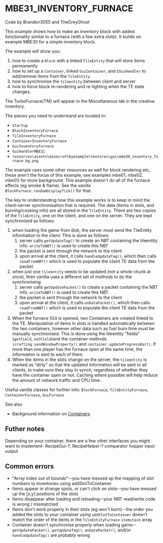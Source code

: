 # MBE31_INVENTORY_FURNACE

Code by Brandon3055 and TheGreyGhost

This example shows how to make an inventory block with added functionality similar to a furnace (with a few extra slots). It builds on example MBE30 for a simple inventory block.

The example will show you:

1. how to create a `Block` with a linked `TileEntity` that will store items permanently
1. how to set up a `Container`, linked `GuiContainer`, and `IGuiHandler` to add/remove items from the `TileEntity`.
1. how to synchronise the `tileentity` between client and server
1. how to force block re-rendering and re-lighting when the TE state changes.

The TurboFurnace(TM) will appear in the Miscellaneous tab in the creative inventory.

The pieces you need to understand are located in:

* `Startup`
* `BlockInventoryFurnace`
* `TileInventoryFurnace`
* `ContainerInventoryFurnace`
* `GuiInventoryFurnace`
* `GuiHandlerMBE31`
* `resources\assets\minecraftbyexample\textures\gui\mbe30_inventory_furnace_bg.png`

The example uses some other resources as well for block rendering etc, these aren't the focus of this example, see examples mbe01, mbe02, mbe03 for more background.  This example doesn't do all of the furnace effects (eg smoke & flame). See the vanilla `BlockFurnace.randomDisplayTick()` for that.

The key to understanding how this example works is to keep in mind the client-server synchronisation that is required. The data (items in slots, and burning/cooking info) are all stored in the `TileEntity`.  There are two copies of the `TileEntity`, one on the client, and one on the server. They are kept synchronised as follows:

1. when loading the game from disk, the server must send the TileEntity information to the client.  This is done as follows:
    1. server calls `getUpdateTag()` to create an NBT containing the tileentity info. `writeToNBT()` is  used to create this NBT
    1. the packet is sent through the network to the client
    1. upon arrival at the client, it calls `handleUpdateTag()`, which then calls `readFromNBT()` which is used to populate the client TE data from the packet
1. when just one `tileentity` needs to be updated (not a whole chunk at once), then vanilla uses a different set of methods to do the synchronising:
    1. server calls `getUpdatePacket()` to create a packet containing the NBT info. `writeToNBT()` is used to create this NBT
    1. the packet is sent through the network to the client
    1. upon arrival at the client, it calls `onDataPacket()`, which then calls `readFromNBT()` which is used to populate the client TE data from the packet
1. When the furnace GUI is opened, two Containers are created linked to the TE. Manipulation of items in slots is handled automatically between the two containers, however other data such as fuel burn time must be manually synchronised. This is done using the tileentity "fields" (`getField`, `setField`)and the container methods `icrafting.sendWindowProperty()` and `container.updateProgressBar()`. If more than one player has the furnace open at the same time, the information is sent to each of them.
1. When the items in the slots change on the server, the `tileentity` is marked as "dirty" so that the updated information will be sent to all clients, to make sure they stay in synch, regardless of whether they have the container open or not. Caching where possible will help reduce the amount of network traffic and CPU time.

Useful vanilla classes for further info: `BlockFurnace`, `TileEntityFurnace`, `ContainerFurnace`, `GuiFurnace`

See also
* Background information on [Containers](http://greyminecraftcoder.blogspot.com/2020/04/containers-1144.html)

## Futher notes
Depending on your container, there are a few other interfaces you might want to implement-
RecipeGui-?; RecipeHelper-?
comparator
hopper input output

## Common errors

* "Array index out of bounds"--you have messed up the mapping of slot numbers to inventories using addSlotToContainer
* Items appear in strange spots, or can't click on slots--you have messed up the [x,y] positions of the slots
* Items disappear after loading and reloading--your NBT read/write code is wrong / mismatched
* Items don't work properly in their slots (eg won't burn)--the order you added the slots to your container using `addSlotToContainer` doesn't match the order of the items in the `TileEntityFurnace` `itemstack` array
* Container doesn't synchronise properly when loading game--`getUpdatePacket()`, `getUpdateTag()`, `onDataPacket()`, and/or `handleUpdateTag()` are probably wrong
